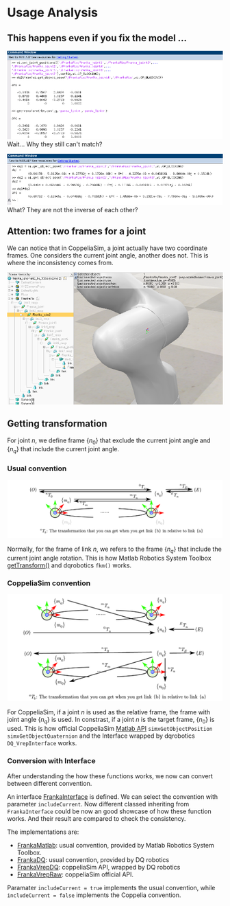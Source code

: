 # Usage Analysis

## This happens even if you fix the model ...

![The orientation still cannot match after fix](./img/rotationUnmatch.png)
Wait... Why they still can't match?

![Changing the sequence does not means the inverse](./img/inverseUnmatch.png)
What? They are not the inverse of each other?

## Attention: two frames for a joint 

We can notice that in CoppeliaSim, a joint actually have two coordinate frames. One considers the current joint angle, another does not. This is where the inconsistency comes from.

![Two frames of one joint in CoppeliaSim](./img/coppeliasim_two_joints.png)

## Getting transformation

For joint $n$, we define frame $\{n_0\}$ that exclude the current joint angle and $\{n_q\}$ that include the current joint angle.

### Usual convention

![The usual joint convention](./img/normal_convention.png)

Normally, for the frame of link $n$, we refers to the frame $\{n_q\}$ that include the current joint angle rotation. This is how Matlab Robotics System Toolbox [getTransform()](https://www.mathworks.com/help/robotics/ref/rigidbodytree.gettransform.html) and dqrobotics `fkm()` works.

### CoppeliaSim convention

![The CoppeliaSim convention](./img/vrep_convention.png)

For CoppeliaSim, if a joint $n$ is used as the relative frame, the frame with joint angle $\{n_q\}$ is used. In constrast, if a joint $n$ is the target frame, $\{n_0\}$ is used. This is how official CoppeliaSim [Matlab API](https://www.coppeliarobotics.com/helpFiles/en/remoteApiFunctionsMatlab.htm) `simxGetObjectPosition` `simxGetObjectQuaternion` and the Interface wrapped by dqrobotics `DQ_VrepInterface` works.

### Conversion with Interface

After understanding the how these functions works, we now can convert between different convention. 

An interface [FrankaInterface](https://github.com/hwyao/CoppeliaSim_Franka_ModelFix/blob/main/src/robots/FrankaInterface.m) is defined. We can select the convention with parameter `includeCurrent`. Now different classed inheriting from `FrankaInterface` could be now an good showcase of how these function works. And their result are compared to check the consistency.

The implementations are:
- [FrankaMatlab](https://github.com/hwyao/CoppeliaSim_Franka_ModelFix/blob/main/src/robots/FrankaMatlab.m): usual convention, provided by Matlab Robotics System Toolbox.
- [FrankaDQ](https://github.com/hwyao/CoppeliaSim_Franka_ModelFix/blob/main/src/robots/FrankaDQ.m): usual convention, provided by DQ robotics
- [FrankaVrepDQ](https://github.com/hwyao/CoppeliaSim_Franka_ModelFix/blob/main/src/robots/FrankaVrepDQ.m): coppeliaSim API, wrapped by DQ robotics
- [FrankaVrepRaw](https://github.com/hwyao/CoppeliaSim_Franka_ModelFix/blob/main/src/robots/FrankaVrepRaw.m): coppeliaSim official API.

Paramater `includeCurrent = true` implements the usual convention, while `includeCurrent = false` implements the Coppelia convention. 